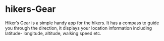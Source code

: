 # hikers-Gear
Hiker’s Gear is a simple handy app for the hikers. It has a compass to guide you through the direction, 
it displays your location information including latitude- longitude, altitude, walking speed etc.
